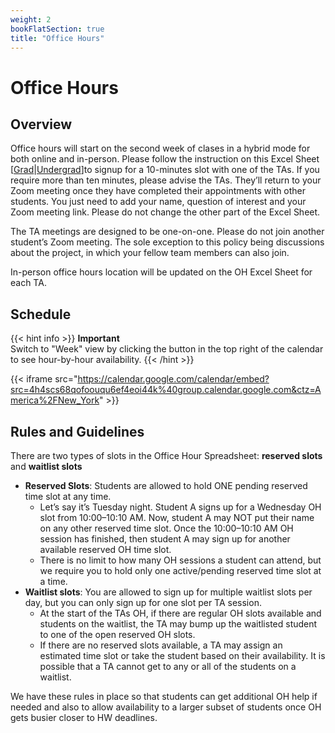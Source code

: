 ```yaml
---
weight: 2
bookFlatSection: true
title: "Office Hours"
---
```


# Office Hours

## Overview

Office hours will start on the second week of clases in a hybrid mode for both online and in-person. Please follow the instruction on this Excel Sheet [[Grad](https://gatech.instructure.com/courses/291890/discussion_topics/1343279)|[Undergrad](https://gatech.instructure.com/courses/291918/discussion_topics/1343161)] ​to signup for a 10-minutes slot with one of the TAs. If you require more than ten minutes, please advise the TAs. They’ll return to your Zoom meeting once they have completed their appointments with other students. You just need to add your name, question of interest and your Zoom meeting link. Please do not change the other part of the Excel Sheet.

The TA meetings are designed to be one-on-one. Please do not join another student’s Zoom meeting. The sole exception to this policy being discussions about the project, in which your fellow team members can also join.

In-person office hours location will be updated on the OH Excel Sheet for each TA.

## Schedule

{{< hint info >}}
**Important**  
Switch to "Week" view by clicking the button in the top right of the calendar to see hour-by-hour availability.
{{< /hint >}}

{{< iframe src="https://calendar.google.com/calendar/embed?src=4h4scs68qofoouqu6ef4eoi44k%40group.calendar.google.com&ctz=America%2FNew_York" >}}

## Rules and Guidelines

There are two types of slots in the Office Hour Spreadsheet: **reserved slots** and **waitlist slots**

- **Reserved Slots**: Students are allowed to hold ONE pending reserved time slot at any time.
  - Let’s say it’s Tuesday night. Student A signs up for a Wednesday OH slot from 10:00–10:10 AM. Now, student A may NOT put their name on any other reserved time slot. Once the 10:00–10:10 AM OH session has finished, then student A may sign up for another available reserved OH time slot.
  - There is no limit to how many OH sessions a student can attend, but we require you to hold only one active/pending reserved time slot at a time.
- **Waitlist slots**: You are allowed to sign up for multiple waitlist slots per day, but you can only sign up for one slot per TA session.
  - At the start of the TAs OH, if there are regular OH slots available and students on the waitlist, the TA may bump up the waitlisted student to one of the open reserved OH slots.
  - If there are no reserved slots available, a TA may assign an estimated time slot or take the student based on their availability. It is possible that a TA cannot get to any or all of the students on a waitlist.

We have these rules in place so that students can get additional OH help if needed and also to allow availability to a larger subset of students once OH gets busier closer to HW deadlines.
